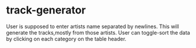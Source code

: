 # track-generator
User is supposed to enter artists name separated by newlines. This will generate the tracks,mostly from those artists.
User can toggle-sort the data by clicking on each category on the table header.

